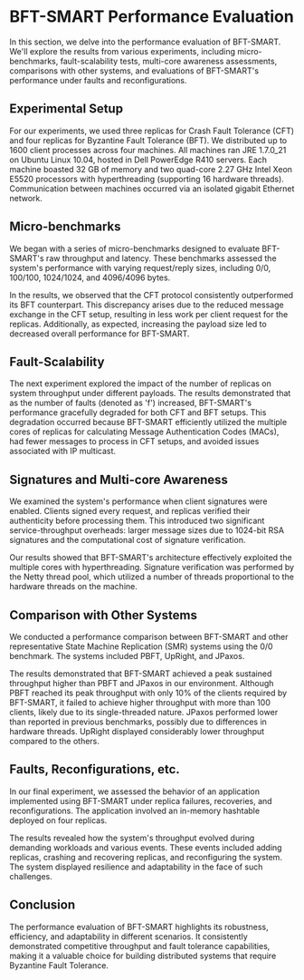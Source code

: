 # BFT-SMART Performance Evaluation

In this section, we delve into the performance evaluation of BFT-SMART. We'll explore the results from various experiments, including micro-benchmarks, fault-scalability tests, multi-core awareness assessments, comparisons with other systems, and evaluations of BFT-SMART's performance under faults and reconfigurations.

## Experimental Setup

For our experiments, we used three replicas for Crash Fault Tolerance (CFT) and four replicas for Byzantine Fault Tolerance (BFT). We distributed up to 1600 client processes across four machines. All machines ran JRE 1.7.0_21 on Ubuntu Linux 10.04, hosted in Dell PowerEdge R410 servers. Each machine boasted 32 GB of memory and two quad-core 2.27 GHz Intel Xeon E5520 processors with hyperthreading (supporting 16 hardware threads). Communication between machines occurred via an isolated gigabit Ethernet network.

## Micro-benchmarks

We began with a series of micro-benchmarks designed to evaluate BFT-SMART's raw throughput and latency. These benchmarks assessed the system's performance with varying request/reply sizes, including 0/0, 100/100, 1024/1024, and 4096/4096 bytes.

In the results, we observed that the CFT protocol consistently outperformed its BFT counterpart. This discrepancy arises due to the reduced message exchange in the CFT setup, resulting in less work per client request for the replicas. Additionally, as expected, increasing the payload size led to decreased overall performance for BFT-SMART.

## Fault-Scalability

The next experiment explored the impact of the number of replicas on system throughput under different payloads. The results demonstrated that as the number of faults (denoted as 'f') increased, BFT-SMART's performance gracefully degraded for both CFT and BFT setups. This degradation occurred because BFT-SMART efficiently utilized the multiple cores of replicas for calculating Message Authentication Codes (MACs), had fewer messages to process in CFT setups, and avoided issues associated with IP multicast.

## Signatures and Multi-core Awareness

We examined the system's performance when client signatures were enabled. Clients signed every request, and replicas verified their authenticity before processing them. This introduced two significant service-throughput overheads: larger message sizes due to 1024-bit RSA signatures and the computational cost of signature verification.

Our results showed that BFT-SMART's architecture effectively exploited the multiple cores with hyperthreading. Signature verification was performed by the Netty thread pool, which utilized a number of threads proportional to the hardware threads on the machine.

## Comparison with Other Systems

We conducted a performance comparison between BFT-SMART and other representative State Machine Replication (SMR) systems using the 0/0 benchmark. The systems included PBFT, UpRight, and JPaxos.

The results demonstrated that BFT-SMART achieved a peak sustained throughput higher than PBFT and JPaxos in our environment. Although PBFT reached its peak throughput with only 10% of the clients required by BFT-SMART, it failed to achieve higher throughput with more than 100 clients, likely due to its single-threaded nature. JPaxos performed lower than reported in previous benchmarks, possibly due to differences in hardware threads. UpRight displayed considerably lower throughput compared to the others.

## Faults, Reconfigurations, etc.

In our final experiment, we assessed the behavior of an application implemented using BFT-SMART under replica failures, recoveries, and reconfigurations. The application involved an in-memory hashtable deployed on four replicas.

The results revealed how the system's throughput evolved during demanding workloads and various events. These events included adding replicas, crashing and recovering replicas, and reconfiguring the system. The system displayed resilience and adaptability in the face of such challenges.

## Conclusion

The performance evaluation of BFT-SMART highlights its robustness, efficiency, and adaptability in different scenarios. It consistently demonstrated competitive throughput and fault tolerance capabilities, making it a valuable choice for building distributed systems that require Byzantine Fault Tolerance.
